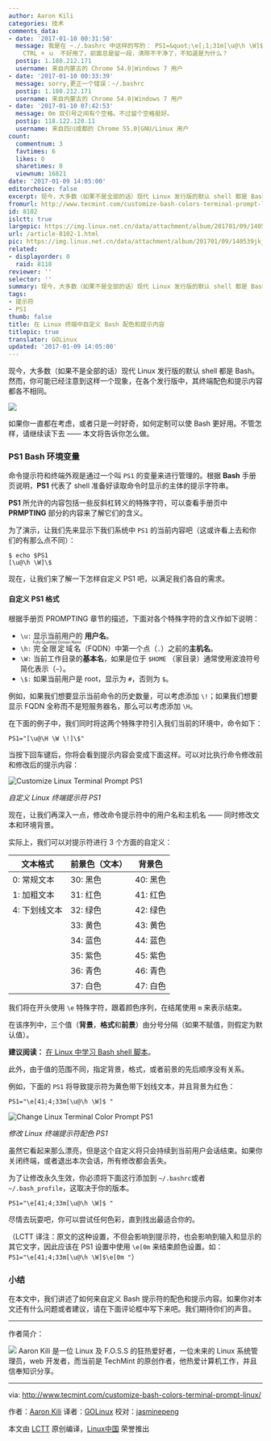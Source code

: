 ```yaml
---
author: Aaron Kili
categories: 技术
comments_data:
- date: '2017-01-10 00:31:50'
  message: 我是在 ~./.bashrc 中这样的写的： PS1=&quot;\e[;1;31m[\u@\h \W]$\e[0m &quot;，写完后发现
    CTRL + ｕ　不好用了，前面总是留一段，清除不干净了，不知道是为什么？
  postip: 1.180.212.171
  username: 来自内蒙古的 Chrome 54.0|Windows 7 用户
- date: '2017-01-10 00:33:39'
  message: sorry,更正一个错误：~/.bashrc
  postip: 1.180.212.171
  username: 来自内蒙古的 Chrome 54.0|Windows 7 用户
- date: '2017-01-10 07:42:53'
  message: 0m 双引号之间有个空格。不过留个空格挺好。
  postip: 118.122.120.11
  username: 来自四川成都的 Chrome 55.0|GNU/Linux 用户
count:
  commentnum: 3
  favtimes: 6
  likes: 0
  sharetimes: 0
  viewnum: 16821
date: '2017-01-09 14:05:00'
editorchoice: false
excerpt: 现今，大多数（如果不是全部的话）现代 Linux 发行版的默认 shell 都是 Bash。然而，你可能已经注意到这样一个现象，在各个发行版中，其终端配色和提示内容都各不相同。
fromurl: http://www.tecmint.com/customize-bash-colors-terminal-prompt-linux/
id: 8102
islctt: true
largepic: https://img.linux.net.cn/data/attachment/album/201701/09/140539jkj67m8no8nqm336.jpg
url: /article-8102-1.html
pic: https://img.linux.net.cn/data/attachment/album/201701/09/140539jkj67m8no8nqm336.jpg.thumb.jpg
related:
- displayorder: 0
  raid: 8118
reviewer: ''
selector: ''
summary: 现今，大多数（如果不是全部的话）现代 Linux 发行版的默认 shell 都是 Bash。然而，你可能已经注意到这样一个现象，在各个发行版中，其终端配色和提示内容都各不相同。
tags:
- 提示符
- PS1
thumb: false
title: 在 Linux 终端中自定义 Bash 配色和提示内容
titlepic: true
translator: GOLinux
updated: '2017-01-09 14:05:00'
---
```


现今，大多数（如果不是全部的话）现代 Linux 发行版的默认 shell 都是 Bash。然而，你可能已经注意到这样一个现象，在各个发行版中，其终端配色和提示内容都各不相同。


![](/data/attachment/album/201701/09/140539jkj67m8no8nqm336.jpg)


如果你一直都在考虑，或者只是一时好奇，如何定制可以使 Bash 更好用。不管怎样，请继续读下去 —— 本文将告诉你怎么做。


### PS1 Bash 环境变量


命令提示符和终端外观是通过一个叫 `PS1` 的变量来进行管理的。根据 **Bash** 手册页说明，**PS1** 代表了 shell 准备好读取命令时显示的主体的提示字符串。


**PS1** 所允许的内容包括一些反斜杠转义的特殊字符，可以查看手册页中 **PRMPTING** 部分的内容来了解它们的含义。


为了演示，让我们先来显示下我们系统中 `PS1` 的当前内容吧（这或许看上去和你们的有那么点不同）：



```
$ echo $PS1
[\u@\h \W]\$

```

现在，让我们来了解一下怎样自定义 PS1 吧，以满足我们各自的需求。


#### 自定义 PS1 格式


根据手册页 PROMPTING 章节的描述，下面对各个特殊字符的含义作如下说明：


* `\u:` 显示当前用户的 **用户名**。
* `\h:` <ruby> 完全限定域名 <rt>  Fully-Qualified Domain Name </rt></ruby>（FQDN）中第一个点（`.`）之前的**主机名**。
* `\W:` 当前工作目录的**基本名**，如果是位于 `$HOME` （家目录）通常使用波浪符号简化表示（`~`）。
* `\$:` 如果当前用户是 root，显示为 `#`，否则为 `$`。


例如，如果我们想要显示当前命令的历史数量，可以考虑添加 `\!`；如果我们想要显示 FQDN 全称而不是短服务器名，那么可以考虑添加 `\H`。


在下面的例子中，我们同时将这两个特殊字符引入我们当前的环境中，命令如下：



```
PS1="[\u@\H \W \!]\$"

```

当按下回车键后，你将会看到提示内容会变成下面这样。可以对比执行命令修改前和修改后的提示内容：


![Customize Linux Terminal Prompt PS1](/data/attachment/album/201701/09/140546f1h34y8obggomn1i.png)


*自定义 Linux 终端提示符 PS1*


现在，让我们再深入一点，修改命令提示符中的用户名和主机名 —— 同时修改文本和环境背景。


实际上，我们可以对提示符进行 3 个方面的自定义：




| 文本格式 | 前景色（文本） | 背景色 |
| --- | --- | --- |
| 0: 常规文本 | 30: 黑色 | 40: 黑色 |
| 1: 加粗文本 | 31: 红色 | 41: 红色 |
| 4: 下划线文本 | 32: 绿色 | 42: 绿色 |
|  | 33: 黄色 | 43: 黄色 |
|  | 34: 蓝色 | 44: 蓝色 |
|  | 35: 紫色 | 45: 紫色 |
|  | 36: 青色 | 46: 青色 |
|  | 37: 白色 | 47: 白色 |


我们将在开头使用 `\e` 特殊字符，跟着颜色序列，在结尾使用 `m` 来表示结束。


在该序列中，三个值（**背景**，**格式**和**前景**）由分号分隔（如果不赋值，则假定为默认值）。


**建议阅读：** [在 Linux 中学习 Bash shell 脚本](http://www.tecmint.com/category/bash-shell/)。


此外，由于值的范围不同，指定背景，格式，或者前景的先后顺序没有关系。


例如，下面的 `PS1` 将导致提示符为黄色带下划线文本，并且背景为红色：



```
PS1="\e[41;4;33m[\u@\h \W]$ "

```

![Change Linux Terminal Color Prompt PS1](/data/attachment/album/201701/09/140548xfv4urwrtsuctnlw.png)


*修改 Linux 终端提示符配色 PS1*


虽然它看起来那么漂亮，但是这个自定义将只会持续到当前用户会话结束。如果你关闭终端，或者退出本次会话，所有修改都会丢失。


为了让修改永久生效，你必须将下面这行添加到 `~/.bashrc`或者 `~/.bash_profile`，这取决于你的版本。



```
PS1="\e[41;4;33m[\u@\h \W]$ "

```

尽情去玩耍吧，你可以尝试任何色彩，直到找出最适合你的。


（LCTT 译注：原文的这种设置，不但会影响到提示符，也会影响到输入和显示的其它文字，因此应该在 PS1 设置中使用 `\e[0m` 来结束颜色设置。如：`PS1="\e[41;4;33m[\u@\h \W]$\e[0m "`）


### 小结


在本文中，我们讲述了如何来自定义 Bash 提示符的配色和提示内容。如果你对本文还有什么问题或者建议，请在下面评论框中写下来吧。我们期待你们的声音。




---


作者简介：


![](/data/attachment/album/201701/09/140549m3zrdx727slkr67x.jpg) Aaron Kili 是一位 Linux 及 F.O.S.S 的狂热爱好者，一位未来的 Linux 系统管理员，web 开发者，而当前是 TechMint 的原创作者，他热爱计算机工作，并且信奉知识分享。


 




---


via: <http://www.tecmint.com/customize-bash-colors-terminal-prompt-linux/>


作者：[Aaron Kili](http://www.tecmint.com/author/aaronkili/) 译者：[GOLinux](https://github.com/GOLinux) 校对：[jasminepeng](https://github.com/jasminepeng)


本文由 [LCTT](https://github.com/LCTT/TranslateProject) 原创编译，[Linux中国](https://linux.cn/) 荣誉推出